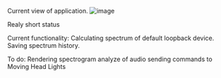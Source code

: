 Current view of application.
![image](https://github.com/walkiewicz125/RtAudioEffect/assets/63741871/95c612de-aa09-4fa7-9c76-64b5c0e44ce0)


Realy short status

Current functionality:
Calculating spectrum of default loopback device.
Saving spectrum history.

To do:
Rendering spectrogram
analyze of audio
sending commands to Moving Head Lights
